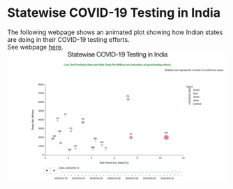 # Statewise COVID-19 Testing in India
The following webpage shows an animated plot showing how Indian states are doing in their COVID-19 testing efforts. <br>
See webpage [here](https://covid-ind-testing.herokuapp.com).
![Static Image of Webpage](https://github.com/sachitanilkumar/Covid-India-Testing/blob/master/page.png)
